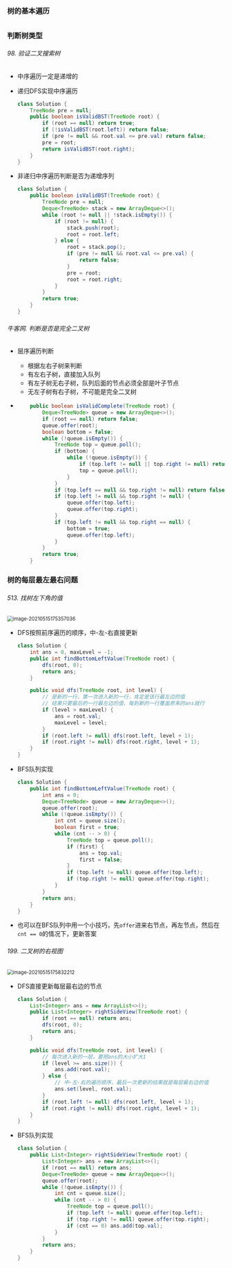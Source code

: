 ### 树的基本遍历

###### 



### 判断树类型

###### 98. 验证二叉搜索树

- 中序遍历一定是递增的

- 递归DFS实现中序遍历

  ```java
  class Solution {
      TreeNode pre = null;
      public boolean isValidBST(TreeNode root) {
          if (root == null) return true;
          if (!isValidBST(root.left)) return false;
          if (pre != null && root.val <= pre.val) return false;
          pre = root;
          return isValidBST(root.right);
      }
  }
  ```

- 非递归中序遍历判断是否为递增序列

  ```java
  class Solution {
      public boolean isValidBST(TreeNode root) {
          TreeNode pre = null;
          Deque<TreeNode> stack = new ArrayDeque<>();
          while (root != null || !stack.isEmpty()) {
              if (root != null) {
                  stack.push(root);
                  root = root.left;
              } else {
                  root = stack.pop();
                  if (pre != null && root.val <= pre.val) {
                      return false;
                  }
                  pre = root;
                  root = root.right;
              }
          }
          return true;
      }
  }
  ```

  

  





###### 牛客网. 判断是否是完全二叉树

- 层序遍历判断

  - 根据左右子树来判断
  - 有左右子树，直接加入队列
  - 有左子树无右子树，队列后面的节点必须全部是叶子节点
  - 无左子树有右子树，不可能是完全二叉树

- ```java
      public boolean isValidComplete(TreeNode root) {
          Deque<TreeNode> queue = new ArrayDeque<>();
          if (root == null) return false;
          queue.offer(root);
          boolean bottom = false;
          while (!queue.isEmpty()) {
              TreeNode top = queue.poll();
              if (bottom) {
                  while (!queue.isEmpty()) {
                      if (top.left != null || top.right != null) return false;
                      top = queue.poll();
                  }
              }
              if (top.left == null && top.right != null) return false;
              if (top.left != null && top.right != null) {
                  queue.offer(top.left);
                  queue.offer(top.right);
              }
              if (top.left != null && top.right == null) {
                  bottom = true;
                  queue.offer(top.left);
              }
          }
          return true;
      }
  ```



### 树的每层最左最右问题

###### 513. 找树左下角的值

<img src="树.assets/image-20210515175357036.png" alt="image-20210515175357036" style="zoom:80%;" />

- DFS按照前序遍历的顺序，中-左-右直接更新

  ```java
  class Solution {
      int ans = 0, maxLevel = -1;
      public int findBottomLeftValue(TreeNode root) {
          dfs(root, 0);
          return ans;
      }
  
      public void dfs(TreeNode root, int level) {
          // 是新的一行，第一次进入新的一行，肯定是该行最左边的值
          // 结果只要最后的一行最左边的值，每到新的一行覆盖原来的ans就行
          if (level > maxLevel) {
              ans = root.val;
              maxLevel = level;
          }
          if (root.left != null) dfs(root.left, level + 1);
          if (root.right != null) dfs(root.right, level + 1);
      }
  }
  ```

- BFS队列实现

  ```java
  class Solution {
      public int findBottomLeftValue(TreeNode root) {
          int ans = 0;
          Deque<TreeNode> queue = new ArrayDeque<>();
          queue.offer(root);
          while (!queue.isEmpty()) {
              int cnt = queue.size();
              boolean first = true;
              while (cnt -- > 0) {
                  TreeNode top = queue.poll();
                  if (first) {
                      ans = top.val;
                      first = false;
                  }
                  if (top.left != null) queue.offer(top.left);
                  if (top.right != null) queue.offer(top.right);
              }
          }
          return ans;
      }
  }
  ```

- 也可以在BFS队列中用一个小技巧，先`offer`进来右节点，再左节点，然后在`cnt == 0`的情况下，更新答案



###### 199. 二叉树的右视图

<img src="树.assets/image-20210515175832212.png" alt="image-20210515175832212" style="zoom:80%;" />

- DFS直接更新每层最右边的节点

  ```java
  class Solution {
      List<Integer> ans = new ArrayList<>();
      public List<Integer> rightSideView(TreeNode root) {
          if (root == null) return ans;
          dfs(root, 0);
          return ans;
      }
  
      public void dfs(TreeNode root, int level) {
          // 每次进入新的一层，要把ans的大小扩大1
          if (level >= ans.size()) {
              ans.add(root.val);
          } else {
              // 中-左-右的遍历顺序，最后一次更新的结果就是每层最右边的值
              ans.set(level, root.val);
          }
          if (root.left != null) dfs(root.left, level + 1);
          if (root.right != null) dfs(root.right, level + 1);
      }  
  }
  ```

- BFS队列实现

  ```java
  class Solution {
      public List<Integer> rightSideView(TreeNode root) {
          List<Integer> ans = new ArrayList<>();
          if (root == null) return ans;
          Deque<TreeNode> queue = new ArrayDeque<>();
          queue.offer(root);
          while (!queue.isEmpty()) {
              int cnt = queue.size();
              while (cnt -- > 0) {
                  TreeNode top = queue.poll();
                  if (top.left != null) queue.offer(top.left);
                  if (top.right != null) queue.offer(top.right);
                  if (cnt == 0) ans.add(top.val);
              }
          }
          return ans;
      }
  }
  ```

  


